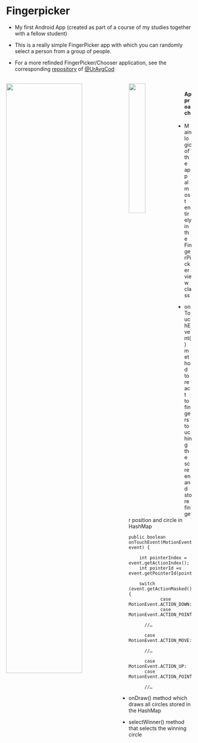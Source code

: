 # Fingerpicker

- My first Android App (created as part of a course of my studies together with a fellow student)

- This is a really simple FingerPicker app with which you can randomly select a person from a group of people.

- For a more refinded FingerPicker/Chooser application, see the corresponding [repository](https://github.com/UrAvgCode/Chooser) of [@UrAvgCod](https://github.com/UrAvgCode)

<br>
<img src="https://github.com/Patch4Code/AndroidFingerPickerApp/assets/116561421/e92e6c3c-6013-4a3d-9d8f-a9af7248d26f" width = 64% style="float:left; margin-right:10px; ">
<img src="https://github.com/Patch4Code/AndroidFingerPickerApp/assets/116561421/3ee15dd3-016e-4a61-917b-ca9ea66e7c2b" width = 30% style="float:left; height = 50">

#### Approach
- Main logic of the app almost entirely in the FingerPicker view class
- onTouchEvent() method to react to fingers touching the screen and store finger position and circle in HashMap

  ```
  public boolean onTouchEvent(MotionEvent event) {
    
      int pointerIndex = event.getActionIndex();
      int pointerId =v event.getPointerId(pointerIndex);

      switch (event.getActionMasked()) {
              case MotionEvent.ACTION_DOWN:
              case MotionEvent.ACTION_POINTER_DOWN:

	    //…

	    case MotionEvent.ACTION_MOVE:

	    //…

	    case MotionEvent.ACTION_UP:
	    case MotionEvent.ACTION_POINTER_UP:
	
	    //…
    ```
- onDraw() method which draws all circles stored in the HashMap
- selectWinner() method that selects the winning circle

